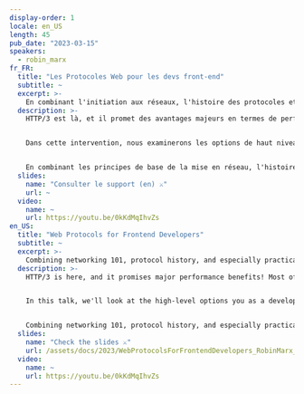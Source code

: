 ```yaml
---
display-order: 1
locale: en_US
length: 45
pub_date: "2023-03-15"
speakers:
  - robin_marx
fr_FR:
  title: "Les Protocoles Web pour les devs front-end"
  subtitle: ~
  excerpt: >-
    En combinant l'initiation aux réseaux, l'histoire des protocoles et des conseils pratiques, vous apprendrez ce qui se passe sous le capot et comment l'optimiser vous-même.
  description: >-
    HTTP/3 est là, et il promet des avantages majeurs en termes de performances ! La plupart d'entre eux sont facile d'accès, il suffit d'appuyer sur un bouton. Cependant, certains permettent, voire nécessitent, des ajustements de la part des équipes de dev (front-end) pour des performances optimales.


    Dans cette intervention, nous examinerons les options de haut niveau dont vous disposez en tant que développeur pour orienter le comportement de HTTP/2 et 3, ainsi que leur fonctionnement interne. Nous examinerons le préchargement, le chargement paresseux et les indices de priorité de réception/priorité. Nous jetons un regard critique sur le fait de maintenir votre HTML/CSS de base à moins de 14 Ko à l'ère du 0-RTT. Nous discuterons également de la nouvelle tendance des 103 Early Hints, alias "Server Push Killer".


    En combinant les principes de base de la mise en réseau, l'histoire des protocoles et des conseils pratiques, vous apprendrez ce qui se passe sous le capot et comment le régler vous-même.
  slides:
    name: "Consulter le support (en) ⚔️"
    url: ~
  video:
    name: ~
    url: https://youtu.be/0kKdMqIhvZs
en_US:
  title: "Web Protocols for Frontend Developers"
  subtitle: ~
  excerpt: >-
    Combining networking 101, protocol history, and especially practical tips, you'll learn what's happening under the hood and how to tune it yourself.
  description: >-
    HTTP/3 is here, and it promises major performance benefits! Most of these we get for free, with just the flip of a switch. Some however allow or even require tweaking by (frontend) developers for optimal performance.


    In this talk, we'll look at the high-level options you as a developer have to steer HTTP/2 and 3 behaviour, and how those actually work internally. We'll consider preloading, lazy loading and fetchpriority/priority hints. We take a critical look at keeping your core HTML/CSS smaller than 14KB in the 0-RTT era. And we'll also discuss the new hotness of 103 Early Hints, aka ""Server Push Killer"".


    Combining networking 101, protocol history, and especially practical tips, you'll learn what's happening under the hood and how to tune it yourself.
  slides:
    name: "Check the slides ⚔️"
    url: /assets/docs/2023/WebProtocolsForFrontendDevelopers_RobinMarx_WeLoveSpeed2023.pdf
  video:
    name: ~
    url: https://youtu.be/0kKdMqIhvZs
---
```

